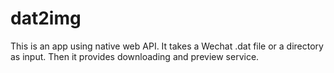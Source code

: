# dat2img
This is an app using native web API. It takes a Wechat .dat file or a directory as input. Then it provides downloading and preview service.
